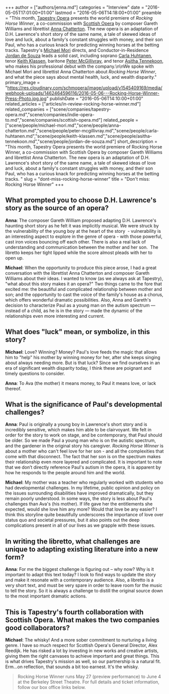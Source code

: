 +++
author = ["authors/jenna.md"]
categories = "Interview"
date = "2016-05-05T17:01:00+01:00"
lastmod = "2016-05-06T14:18:00+01:00"
preamble = "This month, [Tapestry Opera](/scene/companies/tapestry-opera/) presents the world premiere of *Rocking Horse Winner*, a co-commission with [Scottish Opera](/scene/companies/scottish-opera/) by composer Gareth Williams and librettist [Anna Chatterton](/scene/people/anna-chatterton/). The new opera is an adaptation of D.H. Lawrence's short story of the same name, a tale of skewed ideas of love and luck, about a family's constant struggles with money, and their son Paul, who has a curious knack for predicting winning horses at the betting tracks. Tapestry's [Michael Mori](//michael-mori-on-contemporary-opera/) directs, and Conductor-in-Residence [Jordan de Souza](/at-the-podium-jordan-de-souza/) leads a solid cast, including soprano [Carla Huhtanen](/scene/people/carla-huhtanen/), tenor [Keith Klassen](/scene/people/keith-klassen/), baritone [Peter McGillivray](/talking-with-singers-peter-mcgillivray/), and tenor [Asitha Tennekoon](/scene/people/asitha-tennekoon/), who makes his professional debut with the company.\n\nWe spoke with Michael Mori and librettist Anna Chatterton about *Rocking Horse Winner*, and what the piece says about mental health, luck, and wealth disparity."
primary_image = "https://res.cloudinary.com/schmopera/image/upload/v1545409169/media/webhook-uploads/1462464596116/2016-05-06---Rocking-Horse-Winner-Press-Photo.jpg.jpg"
publishDate = "2016-05-06T14:10:00+01:00"
related_articles = ["articles/in-review-rocking-horse-winner.md"]
related_companies = ["scene/companies/tapestry-opera.md","scene/companies/indie-opera-to.md","scene/companies/scottish-opera.md"]
related_people = ["scene/people/michael-mori.md","scene/people/anna-chatterton.md","scene/people/peter-mcgillivray.md","scene/people/carla-huhtanen.md","scene/people/keith-klassen.md","scene/people/asitha-tennekoon.md","scene/people/jordan-de-souza.md"]
short_description = "This month, Tapestry Opera presents the world premiere of Rocking Horse Winner, a co-commission with Scottish Opera by composer Gareth Williams and librettist Anna Chatterton. The new opera is an adaptation of D.H. Lawrence&#039;s short story of the same name, a tale of skewed ideas of love and luck, about a family&#039;s constant struggles with money, and their son Paul, who has a curious knack for predicting winning horses at the betting tracks. "
slug = "dont-miss-rocking-horse-winner"
title = "Don&#039;t miss: Rocking Horse Winner"
+++

## What prompted you to choose D.H. Lawrence's story as the source of an opera? 

**Anna**: The composer Gareth William proposed adapting D.H. Lawrence's haunting short story as he felt it was implicitly musical. We were struck by the vulnerability of the young boy at the heart of the story  - vulnerability is an interesting aspect to explore in the genre of opera - with those powerful, cast iron voices bouncing off each other. There is also a real lack of understanding and communication between the mother and her son.  The libretto keeps her tight lipped while the score almost pleads with her to open up.

**Michael**: When the opportunity to produce this piece arose, I had a great conversation with the librettist Anna Chatterton and composer Gareth Williams about their ideas. I wanted to know (as we always ask at Tapestry), "what about this story makes it an opera?" Two things came to the fore that excited me: the beautiful and complicated relationship between mother and son; and the opportunity to cast the voice of the family's house as a chorus, which offers wonderful dramatic possibilities. Also, Anna and Gareth's decision to characterize Paul as a young man on the autism spectrum — instead of a child, as he is in the story — made the dynamic of the relationships even more interesting and current.

## What does "luck" mean, or symbolize, in this story? 

**Michael**: Love? Winning? Money? Paul's love feeds the magic that allows him to "help" his mother by winning money for her, after she keeps singing about always needing more. But is that luck? Since we find ourselves in an era of significant wealth disparity today, I think these are poignant and timely questions to consider.

**Anna**: To Ava (the mother) it means money, to Paul it means love, or lack thereof.

## What is the significance of Paul's developmental challenges? 

**Anna**: Paul is originally a young boy in Lawrence's short story and is incredibly sensitive, which makes him able to be clairvoyant. We felt in order for the story to work on stage, and be contemporary, that Paul should be older. So we made Paul a young man who is on the autistic spectrum, and the gardener in the original story his caregiver. *Rocking Horse Winner* is about a mother who can't feel love for her son - and all the complexities that come with that disconnect. The fact that her son is on the spectrum makes their relationship even more layered and complicated. It is important to note that we don’t directly reference Paul's autism in the opera, it is apparent by how he responds to the people around him and the world. 

**Michael**: My mother was a teacher who regularly worked with students who had developmental challenges. In my lifetime, public opinion and policy on the issues surrounding disabilities have improved dramatically, but they remain poorly understood. In some ways, the story is less about Paul's challenges than Ava's (his mother). If life gave her the entitlements she expected, would she love him any more? Would that love be any easier? I think this storyline quite beautifully underscores the importance of love over status quo and societal pressures, but it also points out the deep complications present in all of our lives as we grapple with these issues.

## In writing the libretto, what challenges are unique to adapting existing literature into a new form?

**Anna**: For me the biggest challenge is figuring out – why now? Why is it important to adapt this text today? I look to find ways to update the story and make it resonate with a contemporary audience. Also, a libretto is a very short text, and must be very spare in order to leave room for the music to tell the story. So it is always a challenge to distill the original source down to the most important dramatic actions.

## This is Tapestry's fourth collaboration with Scottish Opera. What makes the two companies good collaborators?

**Michael**: The whisky! And a more sober commitment to nurturing a living genre.  I have so much respect for Scottish Opera's General Director, Alex Reedijk. He has risked a lot by investing in new works and creative artists, giving them the right canvases to achieve important and great things. This is what drives Tapestry's mission as well, so our partnership is a natural fit. Erm…on reflection, that sounds a bit too earnest. It's the whisky.

>Rocking Horse Winner runs May 27 (preview performance) to June 4 at the Berkeley Street Theatre. For full details and ticket information, follow our box office links below.
